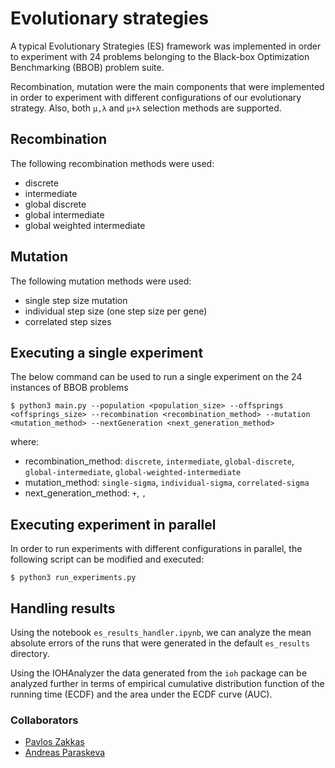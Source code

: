 # Evolutionary strategies

A typical Evolutionary Strategies (ES) framework was implemented in order to experiment with 24 problems belonging to the Black-box Optimization Benchmarking (BBOB) problem suite.

Recombination, mutation were the main components that were implemented in order to experiment with different configurations of our evolutionary strategy. Also, both `μ,λ` and `μ+λ` selection methods are supported.

## Recombination
The following recombination methods were used:
- discrete
- intermediate
- global discrete
- global intermediate
- global weighted intermediate

## Mutation 
The following mutation methods were used:
- single step size mutation
- individual step size (one step size per gene)
- correlated step sizes

## Executing a single experiment
The below command can be used to run a single experiment on the 24 instances of BBOB problems
~~~
$ python3 main.py --population <population_size> --offsprings <offsprings_size> --recombination <recombination_method> --mutation <mutation_method> --nextGeneration <next_generation_method>
~~~

where:
- recombination_method: `discrete`, `intermediate`, `global-discrete`, `global-intermediate`, `global-weighted-intermediate`
- mutation_method: `single-sigma`, `individual-sigma`, `correlated-sigma`
- next_generation_method: `+`, `,`

## Executing experiment in parallel
In order to run experiments with different configurations in parallel, the following script can be modified and executed:
~~~
$ python3 run_experiments.py
~~~

## Handling results
Using the notebook `es_results_handler.ipynb`, we can analyze the mean absolute errors of the runs that were generated in the default `es_results` directory.

Using the IOHAnalyzer the data generated from the `ioh` package can be analyzed further in terms of empirical cumulative distribution function of the running time (ECDF) and the area under the ECDF curve (AUC).

### Collaborators
- [Pavlos Zakkas](https://www.linkedin.com/in/pzakkas/)
- [Andreas Paraskeva](https://www.linkedin.com/in/andreas-paraskeva-2053141a3/)